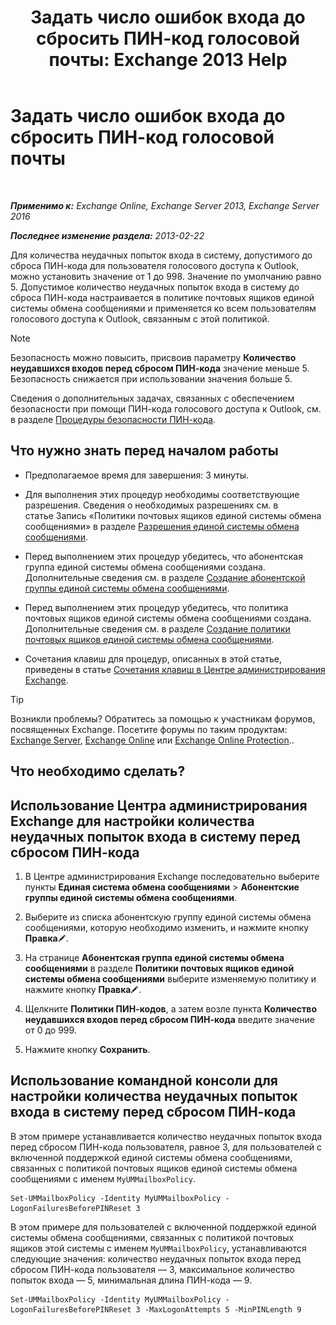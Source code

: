 ﻿---
title: 'Задать число ошибок входа до сбросить ПИН-код голосовой почты: Exchange 2013 Help'
TOCTitle: Задать число ошибок входа до сбросить ПИН-код голосовой почты
ms:assetid: 4de38499-0a6f-4f00-8697-eeff805d7266
ms:mtpsurl: https://technet.microsoft.com/ru-ru/library/Aa997939(v=EXCHG.150)
ms:contentKeyID: 50556375
ms.date: 05/22/2018
mtps_version: v=EXCHG.150
ms.translationtype: MT
---

# Задать число ошибок входа до сбросить ПИН-код голосовой почты

 

_**Применимо к:** Exchange Online, Exchange Server 2013, Exchange Server 2016_

_**Последнее изменение раздела:** 2013-02-22_

Для количества неудачных попыток входа в систему, допустимого до сброса ПИН-кода для пользователя голосового доступа к Outlook, можно установить значение от 1 до 998. Значение по умолчанию равно 5. Допустимое количество неудачных попыток входа в систему до сброса ПИН-кода настраивается в политике почтовых ящиков единой системы обмена сообщениями и применяется ко всем пользователям голосового доступа к Outlook, связанным с этой политикой.

> [!NOTE]  
> Безопасность можно повысить, присвоив параметру <strong>Количество неудавшихся входов перед сбросом ПИН-кода</strong> значение меньше 5. Безопасность снижается при использовании значения больше 5.


Сведения о дополнительных задачах, связанных с обеспечением безопасности при помощи ПИН-кода голосового доступа к Outlook, см. в разделе [Процедуры безопасности ПИН-кода](pin-security-procedures-exchange-2013-help.md).

## Что нужно знать перед началом работы

  - Предполагаемое время для завершения: 3 минуты.

  - Для выполнения этих процедур необходимы соответствующие разрешения. Сведения о необходимых разрешениях см. в статье Запись «Политики почтовых ящиков единой системы обмена сообщениями» в разделе [Разрешения единой системы обмена сообщениями](unified-messaging-permissions-exchange-2013-help.md).

  - Перед выполнением этих процедур убедитесь, что абонентская группа единой системы обмена сообщениями создана. Дополнительные сведения см. в разделе [Создание абонентской группы единой системы обмена сообщениями](create-a-um-dial-plan-exchange-2013-help.md).

  - Перед выполнением этих процедур убедитесь, что политика почтовых ящиков единой системы обмена сообщениями создана. Дополнительные сведения см. в разделе [Создание политики почтовых ящиков единой системы обмена сообщениями](create-a-um-mailbox-policy-exchange-2013-help.md).

  - Сочетания клавиш для процедур, описанных в этой статье, приведены в статье [Сочетания клавиш в Центре администрирования Exchange](keyboard-shortcuts-in-the-exchange-admin-center-exchange-online-protection-help.md).

> [!TIP]  
> Возникли проблемы? Обратитесь за помощью к участникам форумов, посвященных Exchange. Посетите форумы по таким продуктам: <a href="https://go.microsoft.com/fwlink/p/?linkid=60612">Exchange Server</a>, <a href="https://go.microsoft.com/fwlink/p/?linkid=267542">Exchange Online</a> или <a href="https://go.microsoft.com/fwlink/p/?linkid=285351">Exchange Online Protection</a>..


## Что необходимо сделать?

## Использование Центра администрирования Exchange для настройки количества неудачных попыток входа в систему перед сбросом ПИН-кода

1.  В Центре администрирования Exchange последовательно выберите пункты **Единая система обмена сообщениями** \> **Абонентские группы единой системы обмена сообщениями**.

2.  Выберите из списка абонентскую группу единой системы обмена сообщениями, которую необходимо изменить, и нажмите кнопку **Правка**![Значок редактирования](images/Bb124582.6f53ccb2-1f13-4c02-bea0-30690e6ea71d(EXCHG.150).gif "Значок редактирования").

3.  На странице **Абонентская группа единой системы обмена сообщениями** в разделе **Политики почтовых ящиков единой системы обмена сообщениями** выберите изменяемую политику и нажмите кнопку **Правка**![Значок редактирования](images/Bb124582.6f53ccb2-1f13-4c02-bea0-30690e6ea71d(EXCHG.150).gif "Значок редактирования").

4.  Щелкните **Политики ПИН-кодов**, а затем возле пункта **Количество неудавшихся входов перед сбросом ПИН-кода** введите значение от 0 до 999.

5.  Нажмите кнопку **Сохранить**.

## Использование командной консоли для настройки количества неудачных попыток входа в систему перед сбросом ПИН-кода

В этом примере устанавливается количество неудачных попыток входа перед сбросом ПИН-кода пользователя, равное 3, для пользователей с включенной поддержкой единой системы обмена сообщениями, связанных с политикой почтовых ящиков единой системы обмена сообщениями с именем `MyUMMailboxPolicy`.

    Set-UMMailboxPolicy -Identity MyUMMailboxPolicy -LogonFailuresBeforePINReset 3

В этом примере для пользователей с включенной поддержкой единой системы обмена сообщениями, связанных с политикой почтовых ящиков этой системы с именем `MyUMMailboxPolicy`, устанавливаются следующие значения: количество неудачных попыток входа перед сбросом ПИН-кода пользователя — 3, максимальное количество попыток входа — 5, минимальная длина ПИН-кода — 9.

    Set-UMMailboxPolicy -Identity MyUMMailboxPolicy -LogonFailuresBeforePINReset 3 -MaxLogonAttempts 5 -MinPINLength 9

